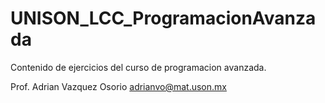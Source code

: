 # UNISON_LCC_ProgramacionAvanzada
Contenido de ejercicios del curso de programacion avanzada.

Prof. Adrian Vazquez Osorio
adrianvo@mat.uson.mx
